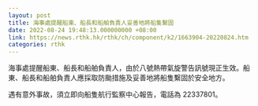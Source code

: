 ```yaml
---
layout: post
title: 海事處提醒船東、船長和船舶負責人妥善地將船隻繫固
date: 2022-08-24 19:48:13.000000000 +08:00
link: https://news.rthk.hk/rthk/ch/component/k2/1663904-20220824.htm
categories: rthk
---
```


海事處提醒船東、船長和船舶負責人，由於八號熱帶氣旋警告訊號現正生效。船東、船長和船舶負責人應採取防颱措施及妥善地將船隻繫固於安全地方。

遇有意外事故，須立即向船隻航行監察中心報告，電話為 22337801。
